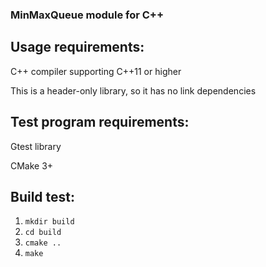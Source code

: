 ### MinMaxQueue module for C++

## Usage requirements:

C++ compiler supporting C++11 or higher

This is a header-only library, so it has no link dependencies

## Test program requirements:

Gtest library

CMake 3+

## Build test:

1. ``mkdir build``
2. ``cd build``
3. ``cmake ..``
4. ``make``
